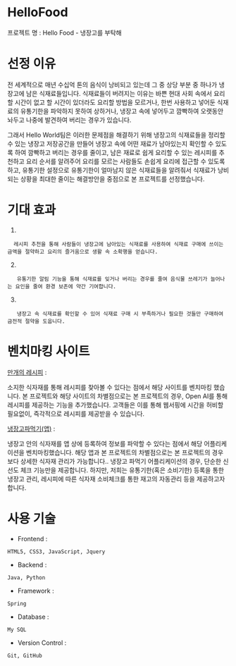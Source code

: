 

# HelloFood

프로젝트 명 : Hello Food - 냉장고를 부탁해

# 선정 이유

전 세계적으로 매년 수십억 톤의 음식이 낭비되고 있는데 그 중 상당 부분 중 하나가 냉장고에 남은 식재료들입니다.
식재료들이 버려지는 이유는
바쁜 현대 사회 속에서 요리할 시간이 없고 할 시간이 있더라도 요리할 방법을 모르거나,
한번 사용하고 넣어둔 식재료의 유통기한을 파악하지 못하여 상하거나,
냉장고 속에 넣어두고 깜빡하여 오랫동안 놔두고 나중에 발견하여 버리는 경우가 있습니다.

그래서 Hello World팀은 이러한 문제점을 해결하기 위해
냉장고의 식재료들을 정리할 수 있는 냉장고 저장공간을 만들어 냉장고 속에 어떤 재료가 남아있는지 확인할 수 있도록 하여 깜빡하고 버리는 경우를 줄이고,
남은 재료로 쉽게 요리할 수 있는 레시피를 추천하고 요리 순서를 알려주어 요리를 모르는 사람들도 손쉽게 요리에 접근할 수 있도록 하고,
유통기한 설정으로 유통기한이 얼마남지 않은 식재료들을 알려줘서 식재료가 낭비되는 상황을 최대한 줄이는 해결방안을 중점으로 본 프로젝트를 선정했습니다.

# 기대 효과

1.
```
  레시피 추천을 통해 사람들이 냉장고에 남아있는 식재료를 사용하여 식재료 구매에 쓰이는 금액을 절약하고 요리의 즐거움으로 생활 속 소확행을 얻습니다.
 ```
2.
``` 
   유통기한 알림 기능을 통해 식재료를 잊거나 버리는 경우를 줄여 음식물 쓰레기가 늘어나는 요인을 줄여 환경 보존에 약간 기여합니다.
```
3.
```
   냉장고 속 식재료를 확인할 수 있어 식재료 구매 시 부족하거나 필요한 것들만 구매하여 금전적 절약을 도웁니다.
```
# 벤치마킹 사이트

[만개의 레시피](https://www.10000recipe.com/ranking/home_new.html) :

소지한 식자재를 통해 레시피를 찾아볼 수 있다는 점에서 해당 사이트를 벤치마킹 했습니다. 본 프로젝트와 해당 사이트의 차별점으로는 본 프로젝트의 경우, Open AI를 통해 레시피를 제공하는 기능을 추가했습니다. 고객들은 이를 통해 웹서핑에 시간을 허비할 필요없이, 즉각적으로 레시피를 제공받을 수 있습니다.


[냉장고파먹기(앱)](https://apps.apple.com/kr/app/%EB%83%89%EC%9E%A5%EA%B3%A0-%ED%8C%8C%EB%A8%B9%EA%B8%B0/id1623066651) :

냉장고 안의 식자재를 앱 상에 등록하여 정보를 파악할 수 있다는 점에서 해당 어플리케이션을 벤치마킹했습니다. 해당 앱과 본 프로젝트의 차별점으로는 본 프로젝트의 경우 보다 상세한 식자재 관리가 가능합니다.. 냉장고 파먹기 어플리케이션의 경우, 단순한 신선도 체크 기능만을 제공합니다. 하지만, 저희는 유통기한(혹은 소비기한) 등록을 통한 냉장고 관리,  레시피에 따른 식자재 소비체크를 통한 재고의 자동관리 등을 제공하고자 합니다.

# 사용 기술

- Frontend :
```
HTML5, CSS3, JavaScript, Jquery
```
- Backend :
```
Java, Python
```
- Framework :
```
Spring
```
- Database :
```
My SQL
```
- Version Control :
```
Git, GitHub
```
